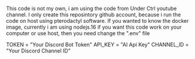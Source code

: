 This code is not my own, i am using the code from Under Ctrl youtube channel. I only create this reposintory github account, because i run the code on host using pterodactyl software. 
If you wanted to know the docker image, currently i am using nodejs.16
if you want this code work on your computer or use host, then you need change the ".env" file

TOKEN = "Your Discord Bot Token"
API_KEY = "AI Api Key"
CHANNEL_ID = "Your Discord Channel ID"
